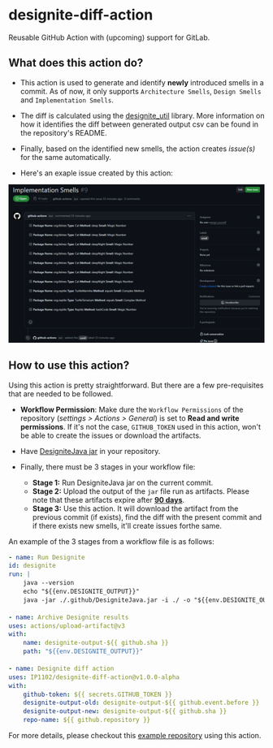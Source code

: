 # designite-diff-action
Reusable GitHub Action with (upcoming) support for GitLab.

## What does this action do?

- This action is used to generate and identify **newly** introduced smells in a commit. As of now, it only supports `Architecture Smells`, `Design Smells` and `Implementation Smells`.

- The diff is calculated using the [designite_util](https://github.com/tushartushar/designite_util) library. More information on how it identifies the diff between generated output csv can be found in the repository's README.

- Finally, based on the identified new smells, the action creates *issue(s)* for the same automatically.

- Here's an exaple issue created by this action:

![Example Issue](./docs/images/SampleIssue.png)

## How to use this action?

Using this action is pretty straightforward. But there are a few pre-requisites that are needed to be followed.

- **Workflow Permission**: Make dure the `Workflow Permissions` of the repository (*settings > Actions > General*) is set to **Read and write permissions**. If it's not the case, `GITHUB_TOKEN` used in this action, won't be able to create the issues or download the artifacts.

- Have [DesigniteJava jar](https://www.designite-tools.com/designitejava/) in your repository.
  
- Finally, there must be 3 stages in your workflow file:  
    - **Stage 1:** Run DesigniteJava jar on the current commit.
    - **Stage 2:** Upload the output of the `jar` file run as artifacts. Please note that these artifacts expire after <u>**90 days**</u>. 
    - **Stage 3:** Use this action. It will download the artifact from the previous commit (if exists), find the diff with the present commit and if there exists new smells, it'll create issues forthe same.

An example of the 3 stages from a workflow file is as follows:

```yml
- name: Run Designite
id: designite
run: |
    java --version
    echo "${{env.DESIGNITE_OUTPUT}}"
    java -jar ./.github/DesigniteJava.jar -i ./ -o "${{env.DESIGNITE_OUTPUT}}" -d

- name: Archive Designite results
uses: actions/upload-artifact@v3
with:
    name: designite-output-${{ github.sha }}
    path: "${{env.DESIGNITE_OUTPUT}}"

- name: Designite diff action
uses: IP1102/designite-diff-action@v1.0.0-alpha
with:
    github-token: ${{ secrets.GITHUB_TOKEN }}
    designite-output-old: designite-output-${{ github.event.before }}
    designite-output-new: designite-output-${{ github.sha }}
    repo-name: ${{ github.repository }}             
```

For more details, please checkout this [example repository](https://github.com/IP1102/action-test) using this action. 

